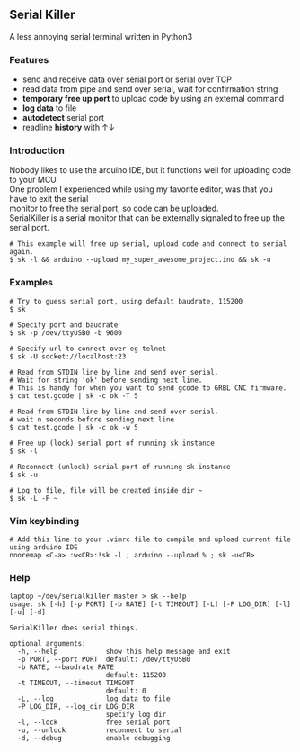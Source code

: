 ## Serial Killer

A less annoying serial terminal written in Python3

### Features
- send and receive data over serial port or serial over TCP
- read data from pipe and send over serial, wait for confirmation string
- **temporary free up port** to upload code by using an external command
- **log data** to file
- **autodetect** serial port
- readline **history** with ↑↓

### Introduction
Nobody likes to use the arduino IDE, but it functions well for uploading code to your MCU.  
One problem I experienced while using my favorite editor, was that you have to exit the serial  
monitor to free the serial port, so code can be uploaded.  
SerialKiller is a serial monitor that can be externally signaled to free up the serial port.  
```
# This example will free up serial, upload code and connect to serial again.
$ sk -l && arduino --upload my_super_awesome_project.ino && sk -u
```

### Examples
```
# Try to guess serial port, using default baudrate, 115200
$ sk

# Specify port and baudrate
$ sk -p /dev/ttyUSB0 -b 9600

# Specify url to connect over eg telnet
$ sk -U socket://localhost:23

# Read from STDIN line by line and send over serial.
# Wait for string 'ok' before sending next line.
# This is handy for when you want to send gcode to GRBL CNC firmware.
$ cat test.gcode | sk -c ok -T 5

# Read from STDIN line by line and send over serial.
# wait n seconds before sending next line
$ cat test.gcode | sk -c ok -w 5

# Free up (lock) serial port of running sk instance
$ sk -l

# Reconnect (unlock) serial port of running sk instance
$ sk -u

# Log to file, file will be created inside dir ~
$ sk -L -P ~
```

### Vim keybinding
```
# Add this line to your .vimrc file to compile and upload current file using arduino IDE
nnoremap <C-a> :w<CR>:!sk -l ; arduino --upload % ; sk -u<CR>
```

### Help
```
laptop ~/dev/serialkiller master > sk --help
usage: sk [-h] [-p PORT] [-b RATE] [-t TIMEOUT] [-L] [-P LOG_DIR] [-l] [-u] [-d]

SerialKiller does serial things.

optional arguments:
  -h, --help            show this help message and exit
  -p PORT, --port PORT  default: /dev/ttyUSB0
  -b RATE, --baudrate RATE
                        default: 115200
  -t TIMEOUT, --timeout TIMEOUT
                        default: 0
  -L, --log             log data to file
  -P LOG_DIR, --log_dir LOG_DIR
                        specify log dir
  -l, --lock            free serial port
  -u, --unlock          reconnect to serial
  -d, --debug           enable debugging
```
